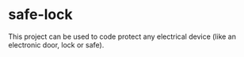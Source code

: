 # safe-lock
This project can be used to code protect any electrical device (like an electronic door, lock or safe). 
